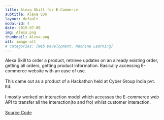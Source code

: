 ```yaml
---
title: Alexa Skill for E-Commerce
subtitle: Alexa SDK
layout: default
modal-id: 4
date: 2019-07-09
img: Alexa.png
thumbnail: Alexa.png
alt: image-alt
# categories: [Web Development, Machine Learning]
---
```

Alexa Skill to order a product, retrieve updates on an already existing order, getting all orders, getting product information. Basically accessing E-commerce website with an ease of use.
<br><br>
This came out as a product of a Hackathon held at Cyber Group India pvt. ltd.
<br><br>
I mostly worked on interaction model which accesses the E-commerce web API to transfer all the interaction(to and fro) whilst customer interaction.
<br><br>
[Source Code](https://github.com/techfreakworm/Team5Hackathon)

